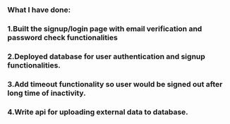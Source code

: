 ### What I have done: 
###                   1.Built the signup/login page with email verification and password check functionalities
###                   2.Deployed database for user authentication and signup functionalities.
###                   3.Add timeout functionality so user would be signed out after long time of inactivity.
###                   4.Write api for uploading external data to database.
